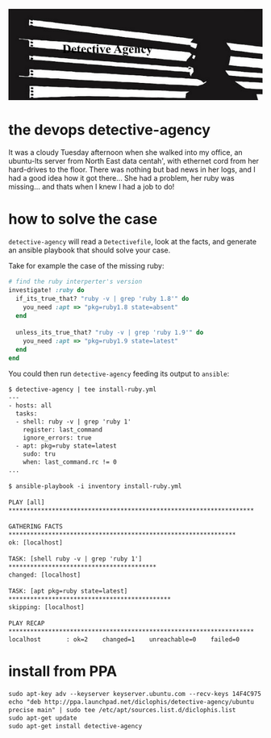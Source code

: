 ![image](logo.png)

# the devops detective-agency

It was a cloudy Tuesday afternoon when she walked into my office, an ubuntu-lts server from North East data centah', with ethernet cord from her hard-drives to the floor.
There was nothing but bad news in her logs, and I had a good idea how it got there...
She had a problem, her ruby was missing... and thats when I knew I had a job to do!

# how to solve the case

`detective-agency` will read a `Detectivefile`, look at the facts, and generate an ansible playbook that should solve your case.
    
Take for example the case of the missing ruby:

```ruby
# find the ruby interperter's version
investigate! :ruby do
  if_its_true_that? "ruby -v | grep 'ruby 1.8'" do
    you_need :apt => "pkg=ruby1.8 state=absent"
  end

  unless_its_true_that? "ruby -v | grep 'ruby 1.9'" do
    you_need :apt => "pkg=ruby1.9 state=latest"
  end
end
```

You could then run `detective-agency` feeding its output to `ansible`:

    $ detective-agency | tee install-ruby.yml
    ---
    - hosts: all
      tasks:
      - shell: ruby -v | grep 'ruby 1'
        register: last_command
        ignore_errors: true
      - apt: pkg=ruby state=latest
        sudo: tru
        when: last_command.rc != 0
    ...
    
    $ ansible-playbook -i inventory install-ruby.yml 

    PLAY [all] ******************************************************************** 
    
    GATHERING FACTS *************************************************************** 
    ok: [localhost]
    
    TASK: [shell ruby -v | grep 'ruby 1'] ***************************************** 
    changed: [localhost]
    
    TASK: [apt pkg=ruby state=latest] ********************************************* 
    skipping: [localhost]
    
    PLAY RECAP ******************************************************************** 
    localhost       : ok=2    changed=1    unreachable=0    failed=0

# install from PPA

    sudo apt-key adv --keyserver keyserver.ubuntu.com --recv-keys 14F4C975
    echo "deb http://ppa.launchpad.net/diclophis/detective-agency/ubuntu precise main" | sudo tee /etc/apt/sources.list.d/diclophis.list
    sudo apt-get update
    sudo apt-get install detective-agency
